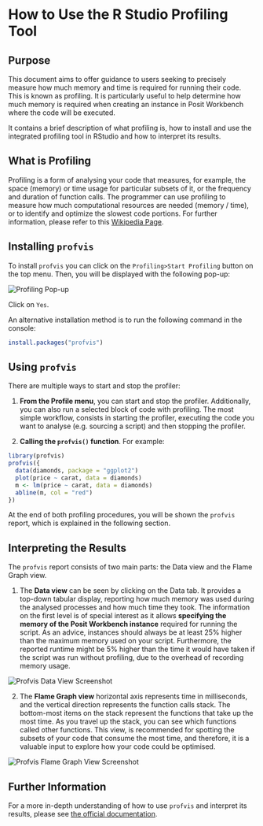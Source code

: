 # How to Use the R Studio Profiling Tool

## Purpose

This document aims to offer guidance to users seeking to precisely measure how much memory and time is required for running their code. This is known as profiling. It is particularly useful to help determine how much memory is required when creating an instance in Posit Workbench where the code will be executed.

It contains a brief description of what profiling is, how to install and use the integrated profiling tool in RStudio and how to interpret its results. 

## What is Profiling

Profiling is a form of analysing your code that measures, for example, the space (memory) or time usage for particular subsets of it, or the frequency and duration of function calls. The programmer can use profiling to measure how much computational resources are needed (memory / time), or to identify and optimize the slowest code portions. For further information, please refer to this [Wikipedia Page](https://en.wikipedia.org/wiki/Profiling_(computer_programming)).


## Installing `profvis`

To install `profvis` you can click on the `Profiling>Start Profiling` button on the top menu. Then, you will be displayed with the following pop-up:

![Profiling Pop-up](https://user-images.githubusercontent.com/46680486/240343188-329bfdfd-fd21-487f-9a41-7c64161bd5cb.png)

Click on `Yes`.

An alternative installation method is to run the following command in the console:
```r
install.packages("profvis")
```


## Using `profvis`

There are multiple ways to start and stop the profiler:

1. **From the Profile menu**, you can start and stop the profiler. Additionally, you can also run a selected block of code with profiling. The most simple workflow, consists in starting the profiler, executing the code you want to analyse (e.g. sourcing a script) and then stopping the profiler.

2. **Calling the `profvis()` function**. For example:

```r
library(profvis)
profvis({
  data(diamonds, package = "ggplot2")
  plot(price ~ carat, data = diamonds)
  m <- lm(price ~ carat, data = diamonds)
  abline(m, col = "red")
})
```

At the end of both profiling procedures, you will be shown the `profvis` report, which is explained in the following section.

## Interpreting the Results

The `profvis` report consists of two main parts: the Data view and the Flame Graph view. 

1. The **Data view** can be seen by clicking on the Data tab. It provides a top-down tabular display, reporting how much memory was used during the analysed processes and how much time they took. The information on the first level is of special interest as it allows **specifying the memory of the Posit Workbench instance** required for running the script. As an advice, instances should always be at least 25% <!-- TODO does this seem too high? --> higher than the maximum memory used on your script. Furthermore, the reported runtime might be 5% higher than the time it would have taken if the script was run without profiling, due to the overhead of recording memory usage. 


![Profvis Data View Screenshot](https://user-images.githubusercontent.com/46680486/240356070-70f5827e-ce91-43a2-b977-9bef741d9394.png)

2. The **Flame Graph view** horizontal axis represents time in milliseconds, and the vertical direction represents the function calls stack. The bottom-most items on the stack represent the functions that take up the most time. As you travel up the stack, you can see which functions called other functions. This view, is recommended for spotting the subsets of your code that consume the most time, and therefore, it is a valuable input to explore how your code could be optimised.

![Profvis Flame Graph View Screenshot](https://user-images.githubusercontent.com/46680486/240357493-4ccb9c32-fdcb-41a6-b646-86783766be09.png)

## Further Information

For a more in-depth understanding of how to use `profvis` and interpret its results, please see [the official documentation](http://rstudio.github.io/profvis/index.html).
